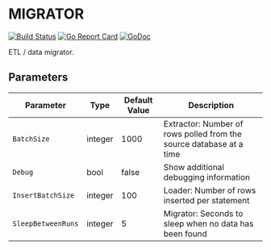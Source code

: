 # MIGRATOR

[![Build Status](https://secure.travis-ci.org/jbuchbinder/migrator.png)](http://travis-ci.org/jbuchbinder/migrator)
[![Go Report Card](https://goreportcard.com/badge/github.com/jbuchbinder/migrator)](https://goreportcard.com/report/github.com/jbuchbinder/migrator)
[![GoDoc](https://godoc.org/github.com/jbuchbinder/migrator?status.png)](https://godoc.org/github.com/jbuchbinder/migrator)

ETL / data migrator.

## Parameters

| Parameter            | Type    | Default Value | Description                                                         |
| -------------------- | ------- | ------------- | ------------------------------------------------------------------- |
| ``BatchSize``        | integer | 1000          | Extractor: Number of rows polled from the source database at a time |
| ``Debug``            | bool    | false         | Show additional debugging information                               |
| ``InsertBatchSize``  | integer | 100           | Loader: Number of rows inserted per statement                       |
| ``SleepBetweenRuns`` | integer | 5             | Migrator: Seconds to sleep when no data has been found              |

